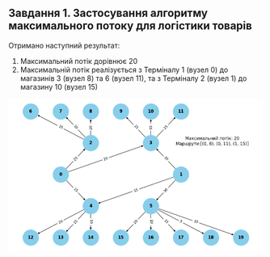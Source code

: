 ## Завдання 1. Застосування алгоритму максимального потоку для логістики товарів

Отримано наступний результат:
1. Максимальний потік дорівнює 20
2. Максимальній потік реалізується з Терміналу 1 (вузел 0) до магазинів 3 (вузел 8) та 6 (вузел 11), та з Терміналу 2 (вузел 1) до магазину 10 (вузел 15)

![Результат виконання](task_1_result.png)
